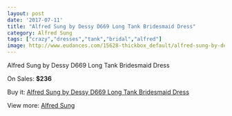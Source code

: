 ```yaml
---
layout: post
date: '2017-07-11'
title: "Alfred Sung by Dessy D669 Long Tank Bridesmaid Dress"
category: Alfred Sung
tags: ["crazy","dresses","tank","bridal","alfred"]
image: http://www.eudances.com/15628-thickbox_default/alfred-sung-by-dessy-d669-long-tank-bridesmaid-dress.jpg
---
```

Alfred Sung by Dessy D669 Long Tank Bridesmaid Dress

On Sales: **$236**
<a href="https://www.eudances.com/en/alfred-sung/4617-alfred-sung-by-dessy-d669-long-tank-bridesmaid-dress.html"><amp-img layout="responsive" width="600" height="600" src="//www.eudances.com/15628-thickbox_default/alfred-sung-by-dessy-d669-long-tank-bridesmaid-dress.jpg" alt="Alfred Sung by Dessy D669 Long Tank Bridesmaid Dress 0" /></a>
<a href="https://www.eudances.com/en/alfred-sung/4617-alfred-sung-by-dessy-d669-long-tank-bridesmaid-dress.html"><amp-img layout="responsive" width="600" height="600" src="//www.eudances.com/15631-thickbox_default/alfred-sung-by-dessy-d669-long-tank-bridesmaid-dress.jpg" alt="Alfred Sung by Dessy D669 Long Tank Bridesmaid Dress 1" /></a>
<a href="https://www.eudances.com/en/alfred-sung/4617-alfred-sung-by-dessy-d669-long-tank-bridesmaid-dress.html"><amp-img layout="responsive" width="600" height="600" src="//www.eudances.com/15630-thickbox_default/alfred-sung-by-dessy-d669-long-tank-bridesmaid-dress.jpg" alt="Alfred Sung by Dessy D669 Long Tank Bridesmaid Dress 2" /></a>
<a href="https://www.eudances.com/en/alfred-sung/4617-alfred-sung-by-dessy-d669-long-tank-bridesmaid-dress.html"><amp-img layout="responsive" width="600" height="600" src="//www.eudances.com/15629-thickbox_default/alfred-sung-by-dessy-d669-long-tank-bridesmaid-dress.jpg" alt="Alfred Sung by Dessy D669 Long Tank Bridesmaid Dress 3" /></a>

Buy it: [Alfred Sung by Dessy D669 Long Tank Bridesmaid Dress](https://www.eudances.com/en/alfred-sung/4617-alfred-sung-by-dessy-d669-long-tank-bridesmaid-dress.html "Alfred Sung by Dessy D669 Long Tank Bridesmaid Dress")

View more: [Alfred Sung](https://www.eudances.com/en/52-alfred-sung "Alfred Sung")